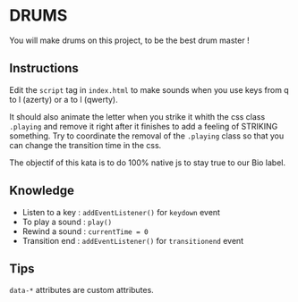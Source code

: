 # DRUMS

You will make drums on this project, to be the best drum master !

## Instructions

Edit the `script` tag in `index.html` to make sounds when you use keys from q to l (azerty) or a to l (qwerty).

It should also animate the letter when you strike it whith the css class `.playing` and remove it right after it finishes to add a feeling of STRIKING something.
Try to coordinate the removal of the `.playing` class so that you can change the transition time in the css.

The objectif of this kata is to do 100% native js to stay true to our Bio label.

## Knowledge

* Listen to a key : `addEventListener()` for `keydown` event
* To play a sound : `play()`
* Rewind a sound : `currentTime = 0`
* Transition end : `addEventListener()` for `transitionend` event

## Tips

`data-*` attributes are custom attributes.
